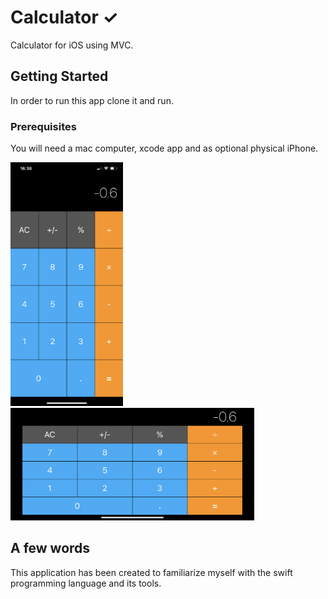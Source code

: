 # Calculator ✓

Calculator for iOS using MVC.

## Getting Started

In order to run this app clone it and run.

### Prerequisites

You will need a mac computer, xcode app and as optional physical iPhone.


<div align="left">
    <img src="https://github.com/VladimirZhdanov/Calculator_layout/blob/master/image/IMG_0430.PNG" width="180px"</img>
</div>
<div align="left">
        <img src="https://github.com/VladimirZhdanov/Calculator_layout/blob/master/image/IMG_0431.PNG" height="180px"</img>
</div>

## A few words

This application has been created to familiarize myself with the swift programming language and its tools.
